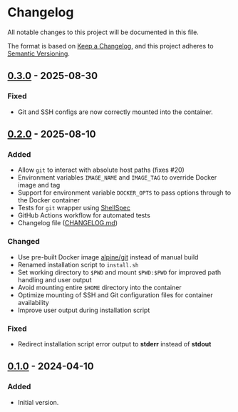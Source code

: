 <!-- markdownlint-disable-file MD024 -->

# Changelog

All notable changes to this project will be documented in this file.

The format is based on [Keep a Changelog](https://keepachangelog.com/en/1.0.0/),
and this project adheres to [Semantic Versioning](https://semver.org/spec/v2.0.0.html).

## [0.3.0] - 2025-08-30

### Fixed

- Git and SSH configs are now correctly mounted into the container.

## [0.2.0] - 2025-08-10

### Added

- Allow `git` to interact with absolute host paths (fixes #20)
- Environment variables `IMAGE_NAME` and `IMAGE_TAG` to override Docker image
  and tag
- Support for environment variable `DOCKER_OPTS` to pass options through to the
  Docker container
- Tests for `git` wrapper using
  [ShellSpec](https://github.com/shellspec/shellspec)
- GitHub Actions workflow for automated tests
- Changelog file ([CHANGELOG.md](CHANGELOG.md))

### Changed

- Use pre-built Docker image [alpine/git](https://hub.docker.com/r/alpine/git)
  instead of manual build
- Renamed installation script to `install.sh`
- Set working directory to `$PWD` and mount `$PWD:$PWD` for improved path
  handling and user output
- Avoid mounting entire `$HOME` directory into the container
- Optimize mounting of SSH and Git configuration files for container
  availability
- Improve user output during installation script

### Fixed

- Redirect installation script error output to **stderr** instead of **stdout**

## [0.1.0] - 2024-04-10

### Added

- Initial version.

[0.3.0]: https://github.com/jnk22/libreelec-git-command/compare/v0.2.0...v0.3.0
[0.2.0]: https://github.com/jnk22/libreelec-git-command/compare/v0.1.0...v0.2.0
[0.1.0]: https://github.com/jnk22/libreelec-git-command/releases/tag/v0.1.0
